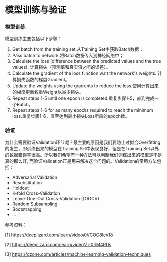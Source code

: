 # 模型训练与验证

### 模型训练

模型训练主要包括以下步骤：

1. Get batch from the training set.从Training Set中获取Batch数据；
2. Pass batch to network.将Batch数据传入到神经网络中；
3. Calculate the loss (difference between the predicted values and the true values). 计算损失（预测值和真实值之间的误差）。
4. Calculate the gradient of the loss function w.r.t the network's weights. 计算损失函数的梯度Gradient。
5. Update the weights using the gradients to reduce the loss.使用计算出来的梯度更新权重Weight以减少损失。
6. Repeat steps 1-5 until one epoch is completed.重复步骤1-5，直到完成一个Batch。
7. Repeat steps 1-6 for as many epochs required to reach the minimum loss.重复步骤1-6，直至达到最小损失Loss所需的epoch数。



### 验证

为什么需要验证Validation环节呢？最主要的原因是我们要防止过拟合Overfitting的发生，即训练出来的模型在Training Set中表现良好，但是在Training Set以外的数据错误率很高。所以我们希望有一种方法可以判断我们训练出来的模型是不是真的那么好, 而验证Validation正是用来解决这个问题的。Validation的常用方法包括：

- Adversarial Validation
- Resubstitution
- Holdout
- K-fold Cross-Validation
- Leave-One-Out Cross-Validation (LOOCV)
- Random Subsampling
- Bootstrapping
- ...



参考资料：

[1] https://deeplizard.com/learn/video/0VCOG8IeVf8

[2] https://deeplizard.com/learn/video/Zi-0rlM4RDs

[3] https://dzone.com/articles/machine-learning-validation-techniques